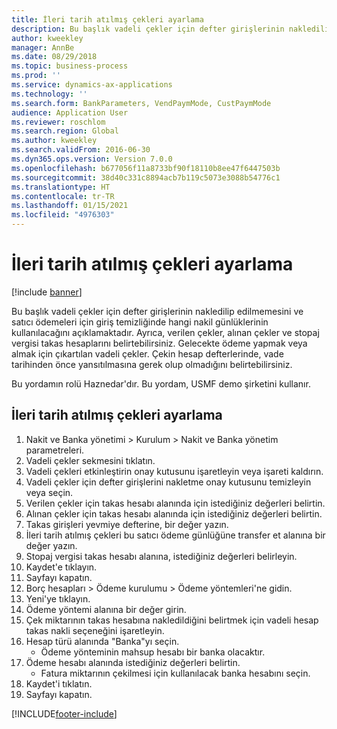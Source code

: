 ```yaml
---
title: İleri tarih atılmış çekleri ayarlama
description: Bu başlık vadeli çekler için defter girişlerinin nakledilip edilmemesini ve satıcı ödemeleri için giriş temizliğinde hangi nakil günlüklerinin kullanılacağını açıklamaktadır.
author: kweekley
manager: AnnBe
ms.date: 08/29/2018
ms.topic: business-process
ms.prod: ''
ms.service: dynamics-ax-applications
ms.technology: ''
ms.search.form: BankParameters, VendPaymMode, CustPaymMode
audience: Application User
ms.reviewer: roschlom
ms.search.region: Global
ms.author: kweekley
ms.search.validFrom: 2016-06-30
ms.dyn365.ops.version: Version 7.0.0
ms.openlocfilehash: b677056f11a8733bf90f18110b8ee47f6447503b
ms.sourcegitcommit: 38d40c331c8894acb7b119c5073e3088b54776c1
ms.translationtype: HT
ms.contentlocale: tr-TR
ms.lasthandoff: 01/15/2021
ms.locfileid: "4976303"
---
```

# <a name="set-up-postdated-checks"></a>İleri tarih atılmış çekleri ayarlama

[!include [banner](../../includes/banner.md)]

Bu başlık vadeli çekler için defter girişlerinin nakledilip edilmemesini ve satıcı ödemeleri için giriş temizliğinde hangi nakil günlüklerinin kullanılacağını açıklamaktadır. Ayrıca, verilen çekler, alınan çekler ve stopaj vergisi takas hesaplarını belirtebilirsiniz. Gelecekte ödeme yapmak veya almak için çıkartılan vadeli çekler. Çekin hesap defterlerinde, vade tarihinden önce yansıtılmasına gerek olup olmadığını belirtebilirsiniz.



Bu yordamın rolü Haznedar'dır. Bu yordam, USMF demo şirketini kullanır.


## <a name="set-up-postdated-checks"></a>İleri tarih atılmış çekleri ayarlama
1. Nakit ve Banka yönetimi > Kurulum > Nakit ve Banka yönetim parametreleri.
2. Vadeli çekler sekmesini tıklatın.
3. Vadeli çekleri etkinleştirin onay kutusunu işaretleyin veya işareti kaldırın.
4. Vadeli çekler için defter girişlerini nakletme onay kutusunu temizleyin veya seçin.
5. Verilen çekler için takas hesabı alanında için istediğiniz değerleri belirtin.
6. Alınan çekler için takas hesabı alanında için istediğiniz değerleri belirtin.
7. Takas girişleri yevmiye defterine, bir değer yazın.
8. İleri tarih atılmış çekleri bu satıcı ödeme günlüğüne transfer et alanına bir değer yazın.
9. Stopaj vergisi takas hesabı alanına, istediğiniz değerleri belirleyin.
10. Kaydet'e tıklayın.
11. Sayfayı kapatın.
12. Borç hesapları > Ödeme kurulumu > Ödeme yöntemleri'ne gidin.
13. Yeni'ye tıklayın.
14. Ödeme yöntemi alanına bir değer girin.
15. Çek miktarının takas hesabına nakledildiğini belirtmek için vadeli hesap takas nakli seçeneğini işaretleyin.
16. Hesap türü alanında "Banka"yı seçin.
    * Ödeme yönteminin mahsup hesabı bir banka olacaktır.  
17. Ödeme hesabı alanında istediğiniz değerleri belirtin.
    * Fatura miktarının çekilmesi için kullanılacak banka hesabını seçin.  
18. Kaydet'i tıklatın.
19. Sayfayı kapatın.



[!INCLUDE[footer-include](../../../includes/footer-banner.md)]